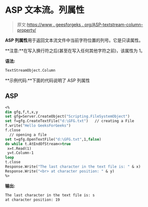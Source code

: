 # ASP 文本流。列属性

> 原文:[https://www . geesforgeks . org/ASP-textstream-column-property/](https://www.geeksforgeeks.org/asp-textstream-column-property/)

**ASP 列属性**用于返回文本流文件中当前字符位置的列号。它是只读属性。

**注意:**在写入换行符之后(甚至在写入任何其他字符之前)，该属性为 1。

**语法:**

```vb
TextStreamObject.Column
```

**示例代码:**下面的代码说明了 ASP 列属性

## ASP

```vb
<%
dim gfg,f,t,x,y
set gfg=Server.CreateObject("Scripting.FileSystemObject")
set f=gfg.CreateTextFile("d:\GFG.txt")   // creating a File
f.write("Hello GeeksForGeeks")
f.close
  // opening a file
set t=gfg.OpenTextFile("d:\GFG.txt",1,false)
do while t.AtEndOfStream<>true
 x=t.Read(1)
 y=t.Column-1
loop
t.close
Response.Write("The last character in the text file is: " & x)
Response.Write("<br> at character position: " & y)
%>
```

**输出:**

```vb
The last character in the text file is: s
at character position: 19
```